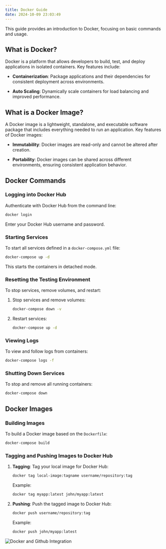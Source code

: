 ```yaml
---
title: Docker Guide
date: 2024-10-09 23:03:49
---
```


This guide provides an introduction to Docker,
focusing on basic commands and usage.

## What is Docker?

Docker is a platform that allows developers to build,
test, and deploy applications in isolated containers. Key features include:

- **Containerization**: Package applications and their dependencies
for consistent deployment across environments.

- **Auto Scaling**: Dynamically scale containers for
load balancing and improved performance.

## What is a Docker Image?

A Docker image is a lightweight, standalone, and executable software package
that includes everything needed to run an application.
Key features of Docker images:

- **Immutability**: Docker images are read-only
and cannot be altered after creation.

- **Portability**: Docker images can be shared across different environments,
ensuring consistent application behavior.

## Docker Commands

### Logging into Docker Hub

Authenticate with Docker Hub from the command line:

```bash
docker login
```

Enter your Docker Hub username and password.

### Starting Services

To start all services defined in a `docker-compose.yml` file:

```bash
docker-compose up -d
```

This starts the containers in detached mode.

### Resetting the Testing Environment

To stop services, remove volumes, and restart:

1. Stop services and remove volumes:

    ```bash
    docker-compose down -v
    ```

2. Restart services:

    ```bash
    docker-compose up -d
    ```

### Viewing Logs

To view and follow logs from containers:

```bash
docker-compose logs -f
```

### Shutting Down Services

To stop and remove all running containers:

```bash
docker-compose down
```

## Docker Images

### Building Images

To build a Docker image based on the `Dockerfile`:

```bash
docker-compose build
```

### Tagging and Pushing Images to Docker Hub

1. **Tagging**: Tag your local image for Docker Hub:

    ```bash
    docker tag local-image:tagname username/repository:tag
    ```

    Example:

    ```bash
    docker tag myapp:latest john/myapp:latest
    ```

2. **Pushing**: Push the tagged image to Docker Hub:

    ```bash
    docker push username/repository:tag
    ```

    Example:

    ```bash
    docker push john/myapp:latest
    ```

![Docker and Github Integration](https://github.com/user-attachments/assets/5895669c-a6fb-4ef9-8973-eb018c87a9a7)
